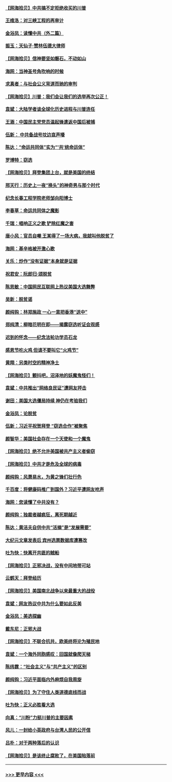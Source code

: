 #### [【网海拾贝】中共搞不定拒绝收买的川普](../pages/nsc993/n12598955.md?t=12061802) 
#### [王维洛：对三峡工程的再审计](../pages/nsc993/n12598436.md?t=12061802) 
#### [金浴凤：读懂中共（外二篇）](../pages/nsc993/n12597943.md?t=12061802) 
#### [振玉：天仙子‧赞林伍德大律师](../pages/nsc993/n12597929.md?t=12061802) 
#### [【网海拾贝】信神要坚如磐石，不动如山](../pages/nsc993/n12597901.md?t=12061802) 
#### [海网：当神圣号角吹响的时候](../pages/nsc993/n12595891.md?t=12061802) 
#### [求真者：与社会公义背道而驰的审判](../pages/nsc993/n12595868.md?t=12061802) 
#### [【网海拾贝】川普：我们会让我们的选举再次公正！](../pages/nsc993/n12594930.md?t=12061802) 
#### [袁斌：大陆学者谈全球化历史进程与川普连任](../pages/nsc993/n12594690.md?t=12061802) 
#### [王涵：中国民主党党员温起锋遣返中国后被捕](../pages/nsc993/n12594540.md?t=12061802) 
#### [伍新： 中共备战号坟边哀声嚎](../pages/nsc993/n12593086.md?t=12061802) 
#### [陈达：“命运共同体”实为“‘共’统命运体”](../pages/nsc993/n12590865.md?t=12061802) 
#### [罗博特：窃选](../pages/nsc993/n12590619.md?t=12061802) 
#### [【网海拾贝】拜登集团上台，就是美国的终结](../pages/nsc993/n12589725.md?t=12061802) 
#### [邢天行：历史上一夜“换头”的神奇男与那个时代](../pages/nsc993/n12589424.md?t=12061802) 
#### [纪念长春工程学院老师邹向阳博士](../pages/nsc993/n12585390.md?t=12061802) 
#### [李春草：命运共同体之魔影](../pages/nsc993/n12585026.md?t=12061802) 
#### [千瑞：唱响正义之歌 铲除红魔之害](../pages/nsc993/n12585002.md?t=12061802) 
#### [唐小风：官员自嘲 王某得了一场大病，我就叫他脱贫了](../pages/nsc993/n12584981.md?t=12061802) 
#### [海网：基辛格被开激心歌](../pages/nsc993/n12584946.md?t=12061802) 
#### [关乐：炒作“没有证据”本身就是证据](../pages/nsc993/n12583146.md?t=12061802) 
#### [祝君安：阮郎归‧颂脱贫](../pages/nsc993/n12583119.md?t=12061802) 
#### [陈思敏：中国网民互联网上热议美国大选舞弊](../pages/nsc993/n12582845.md?t=12061802) 
#### [吴新：脱贫谣](../pages/nsc993/n12580839.md?t=12061802) 
#### [颜纯钩：林郑施政 一心一意把香港“送中”](../pages/nsc993/n12580805.md?t=12061802) 
#### [郑纯清：柳暗花明在即——揭露窃选听证会观感](../pages/nsc993/n12580795.md?t=12061802) 
#### [迟到的怀念——纪念法轮功学员石龙](../pages/nsc993/n12580245.md?t=12061802) 
#### [感恩节吃火鸡  但请不要叫它“火鸡节”](../pages/nsc993/n12580252.md?t=12061802) 
#### [黄翔：另类时空的精神净土](../pages/nsc993/n12578638.md?t=12061802) 
#### [【网海拾贝】颤抖吧，沼泽地的妖魔鬼怪们！](../pages/nsc993/n12578552.md?t=12061802) 
#### [袁斌：中共推出“网络良民证”遭网友抨击](../pages/nsc993/n12578511.md?t=12061802) 
#### [谢田：美国大选僵局持续 神仍在考验我们](../pages/nsc993/n12577432.md?t=12061802) 
#### [金浴凤：论脱贫](../pages/nsc993/n12576386.md?t=12061802) 
#### [伍新：习近平祝贺拜登 “窃选合作”被聚焦](../pages/nsc993/n12576358.md?t=12061802) 
#### [颜智华：美国社会存在一个天使和一个魔鬼](../pages/nsc993/n12574299.md?t=12061802) 
#### [【网海拾贝】绝不允许美国被共产主义者偷窃](../pages/nsc993/n12573396.md?t=12061802) 
#### [【网海拾贝】中共才是危及全球的病毒](../pages/nsc993/n12571204.md?t=12061802) 
#### [颜纯钩：风萧易水，为黄之锋们壮行色](../pages/nsc993/n12571487.md?t=12061802) 
#### [千百度：将健康码推广到国外？习近平遭网友呛声](../pages/nsc993/n12570808.md?t=12061802) 
#### [海网：您读懂了中共没有？](../pages/nsc993/n12570487.md?t=12061802) 
#### [颜纯钩：独裁者越疯狂，离死期越近](../pages/nsc993/n12569055.md?t=12061802) 
#### [陈达：黄洁夫自供中共“活摘”是“发展需要”](../pages/nsc993/n12568541.md?t=12061802) 
#### [大纪元文章发表后 宾州选票数据库遭篡改](../pages/nsc993/n12568105.md?t=12061802) 
#### [吐为快：快离开共匪的贼船](../pages/nsc993/n12568462.md?t=12061802) 
#### [【网海拾贝】正邪决战，没有中间地带可站](../pages/nsc993/n12568439.md?t=12061802) 
#### [云鹤天：拜登经历](../pages/nsc993/n12567294.md?t=12061802) 
#### [【网海拾贝】美国南北战争以来最重大的战役](../pages/nsc993/n12567247.md?t=12061802) 
#### [袁斌：网友热议中共为什么要如此反美](../pages/nsc993/n12567162.md?t=12061802) 
#### [金浴凤：美选探幽](../pages/nsc993/n12567147.md?t=12061802) 
#### [戴东尼：正邪大战](../pages/nsc993/n12567033.md?t=12061802) 
#### [【网海拾贝】不联合抗共，欧美终将沦为殖民地](../pages/nsc993/n12565068.md?t=12061802) 
#### [袁斌：一个海外同胞感叹：回国就像爬天梯](../pages/nsc993/n12564986.md?t=12061802) 
#### [陈纬霆：“社会主义”与“共产主义”的区别](../pages/nsc993/n12562417.md?t=12061802) 
#### [颜纯钩：习近平面临内外麻烦自我周旋](../pages/nsc993/n12563356.md?t=12061802) 
#### [【网海拾贝】为了守住人类道德底线而战](../pages/nsc993/n12562542.md?t=12061802) 
#### [吐为快：正义必胜看大选](../pages/nsc993/n12561967.md?t=12061802) 
#### [向真：“川粉”力挺川普的主要因素](../pages/nsc993/n12560774.md?t=12061802) 
#### [风儿：一封给小英政府与台湾人民的公开信](../pages/nsc993/n12560581.md?t=12061802) 
#### [吕朴：对于两种落后的认识](../pages/nsc993/n12560492.md?t=12061802) 
#### [【网海拾贝】是该终止腐败了，在美国陷落前](../pages/nsc993/n12559936.md?t=12061802) 

----
#### [ >>> 更早内容 <<< ](../indexes/nsc993-earlier.md)
